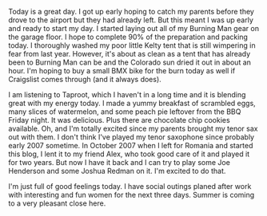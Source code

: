 Today is a great day. I got up early hoping to catch my parents before they drove to the airport but they had already left. But this meant I was up early and ready to start my day. I started laying out all of my Burning Man gear on the garage floor. I hope to complete 90% of the preparation and packing today. I thoroughly washed my poor little Kelty tent that is still wimpering in fear from last year. However, it's about as clean as a tent that has already been to Burning Man can be and the Colorado sun dried it out in about an hour. I'm hoping to buy a small BMX bike for the burn today as well if Craigslist comes through (and it always does).

I am listening to Taproot, which I haven't in a long time and it is blending great with my energy today. I made a yummy breakfast of scrambled eggs, many slices of watermelon, and some peach pie leftover from the BBQ Friday night. It was delicious. Plus there are chocolate chip cookies available. Oh, and I'm totally excited since my parents brought my tenor sax out with them. I don't think I've played my tenor saxophone since probably early 2007 sometime. In October 2007 when I left for Romania and started this blog, I lent it to my friend Alex, who took good care of it and played it for two years. But now I have it back and I can try to play some Joe Henderson and some Joshua Redman on it. I'm excited to do that.

I'm just full of good feelings today. I have social outings planed after work with interesting and fun women for the next three days. Summer is coming to a very pleasant close here.